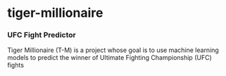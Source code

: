 # tiger-millionaire
### UFC Fight Predictor

Tiger Millionaire (T-M) is a project whose goal is to use machine learning models to predict the winner of Ultimate Fighting Championship (UFC) fights
